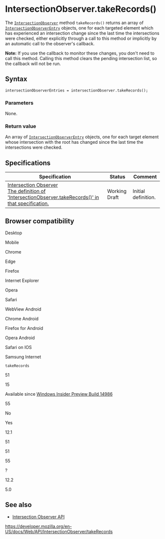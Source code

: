 IntersectionObserver.takeRecords()
==================================

The [`IntersectionObserver`](../intersectionobserver) method `takeRecords()` returns an array of [`IntersectionObserverEntry`](../intersectionobserverentry) objects, one for each targeted element which has experienced an intersection change since the last time the intersections were checked, either explicitly through a call to this method or implicitly by an automatic call to the observer's callback.

**Note:** If you use the callback to monitor these changes, you don't need to call this method. Calling this method clears the pending intersection list, so the callback will not be run.

Syntax
------

    intersectionObserverEntries = intersectionObserver.takeRecords();

### Parameters

None.

### Return value

An array of [`IntersectionObserverEntry`](../intersectionobserverentry) objects, one for each target element whose intersection with the root has changed since the last time the intersections were checked.

Specifications
--------------

<table><thead><tr class="header"><th>Specification</th><th>Status</th><th>Comment</th></tr></thead><tbody><tr class="odd"><td><a href="https://w3c.github.io/IntersectionObserver/#dom-intersectionobserver-takerecords">Intersection Observer<br />
<span class="small">The definition of 'IntersectionObserver.takeRecords()' in that specification.</span></a></td><td><span class="spec-wd">Working Draft</span></td><td>Initial definition.</td></tr></tbody></table>

Browser compatibility
---------------------

Desktop

Mobile

Chrome

Edge

Firefox

Internet Explorer

Opera

Safari

WebView Android

Chrome Android

Firefox for Android

Opera Android

Safari on IOS

Samsung Internet

`takeRecords`

51

15

Available since [Windows Insider Preview Build 14986](https://developer.microsoft.com/microsoft-edge/platform/status/intersectionobserver/)

55

No

Yes

12.1

51

51

55

?

12.2

5.0

See also
--------

-   [Intersection Observer API](../intersection_observer_api)

<a href="https://developer.mozilla.org/en-US/docs/Web/API/IntersectionObserver/takeRecords" class="_attribution-link">https://developer.mozilla.org/en-US/docs/Web/API/IntersectionObserver/takeRecords</a>
